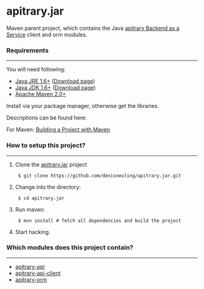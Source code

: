 # apitrary.jar

Maven parent project, which contains the Java [apitrary Backend as a Service](http://apitrary.com/) client and orm modules.

### Requirements
---

You will need following:

- [Java JRE 1.6+](http://www.oracle.com/technetwork/java/javase/downloads) ([Download page](http://www.oracle.com/technetwork/java/javase/downloads/jre6-downloads-1637595.html))
- [Java JDK 1.6+](http://www.oracle.com/technetwork/java/javase/downloads) ([Download page](http://www.oracle.com/technetwork/java/javase/downloads/jdk6-downloads-1637591.html))
- [Apache Maven 2.0+](http://maven.apache.org/)

Install via your package manager, otherwise get the libraries.

Descriptions can be found here:

For Maven: [Building a Project with Maven](http://maven.apache.org/run-maven/index.html)


### How to setup this project?
---

1. Clone the [apitrary.jar](https://github.com/denisneuling/apitrary.jar.git) project

        $ git clone https://github.com/denisneuling/apitrary.jar.git

2. Change into the directory:

        $ cd apitrary.jar

3. Run maven:

        $ mvn install # fetch all dependencies and build the project

4. Start hacking.


### Which modules does this project contain?
---

* [apitrary-api](https://github.com/denisneuling/apitrary.jar/tree/master/apitrary-api/README.md)
* [apitrary-api-client](https://github.com/denisneuling/apitrary.jar/tree/master/apitrary-api-client/README.md)
* [apitrary-orm](https://github.com/denisneuling/apitrary.jar/tree/master/apitrary-orm/README.md)
